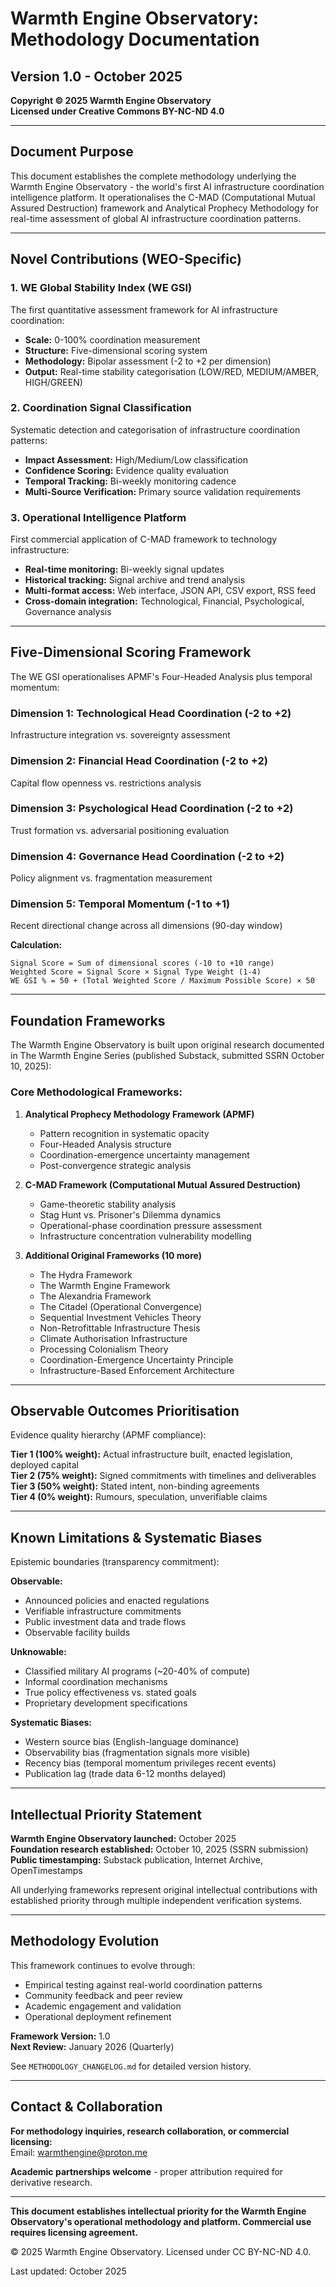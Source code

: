 # Warmth Engine Observatory: Methodology Documentation
## Version 1.0 - October 2025

**Copyright © 2025 Warmth Engine Observatory**  
**Licensed under Creative Commons BY-NC-ND 4.0**

---

## Document Purpose

This document establishes the complete methodology underlying the Warmth Engine Observatory - the world's first AI infrastructure coordination intelligence platform. It operationalises the C-MAD (Computational Mutual Assured Destruction) framework and Analytical Prophecy Methodology for real-time assessment of global AI infrastructure coordination patterns.

---

## Novel Contributions (WEO-Specific)

### 1. WE Global Stability Index (WE GSI)
The first quantitative assessment framework for AI infrastructure coordination:
- **Scale:** 0-100% coordination measurement
- **Structure:** Five-dimensional scoring system
- **Methodology:** Bipolar assessment (-2 to +2 per dimension)
- **Output:** Real-time stability categorisation (LOW/RED, MEDIUM/AMBER, HIGH/GREEN)

### 2. Coordination Signal Classification
Systematic detection and categorisation of infrastructure coordination patterns:
- **Impact Assessment:** High/Medium/Low classification
- **Confidence Scoring:** Evidence quality evaluation
- **Temporal Tracking:** Bi-weekly monitoring cadence
- **Multi-Source Verification:** Primary source validation requirements

### 3. Operational Intelligence Platform
First commercial application of C-MAD framework to technology infrastructure:
- **Real-time monitoring:** Bi-weekly signal updates
- **Historical tracking:** Signal archive and trend analysis
- **Multi-format access:** Web interface, JSON API, CSV export, RSS feed
- **Cross-domain integration:** Technological, Financial, Psychological, Governance analysis

---

## Five-Dimensional Scoring Framework

The WE GSI operationalises APMF's Four-Headed Analysis plus temporal momentum:

### Dimension 1: Technological Head Coordination (-2 to +2)
Infrastructure integration vs. sovereignty assessment

### Dimension 2: Financial Head Coordination (-2 to +2)
Capital flow openness vs. restrictions analysis

### Dimension 3: Psychological Head Coordination (-2 to +2)
Trust formation vs. adversarial positioning evaluation

### Dimension 4: Governance Head Coordination (-2 to +2)
Policy alignment vs. fragmentation measurement

### Dimension 5: Temporal Momentum (-1 to +1)
Recent directional change across all dimensions (90-day window)

**Calculation:**
```
Signal Score = Sum of dimensional scores (-10 to +10 range)
Weighted Score = Signal Score × Signal Type Weight (1-4)
WE GSI % = 50 + (Total Weighted Score / Maximum Possible Score) × 50
```

---

## Foundation Frameworks

The Warmth Engine Observatory is built upon original research documented in The Warmth Engine Series (published Substack, submitted SSRN October 10, 2025):

### Core Methodological Frameworks:
1. **Analytical Prophecy Methodology Framework (APMF)**
   - Pattern recognition in systematic opacity
   - Four-Headed Analysis structure
   - Coordination-emergence uncertainty management
   - Post-convergence strategic analysis

2. **C-MAD Framework (Computational Mutual Assured Destruction)**
   - Game-theoretic stability analysis
   - Stag Hunt vs. Prisoner's Dilemma dynamics
   - Operational-phase coordination pressure assessment
   - Infrastructure concentration vulnerability modelling

3. **Additional Original Frameworks (10 more)**
   - The Hydra Framework
   - The Warmth Engine Framework
   - The Alexandria Framework
   - The Citadel (Operational Convergence)
   - Sequential Investment Vehicles Theory
   - Non-Retrofittable Infrastructure Thesis
   - Climate Authorisation Infrastructure
   - Processing Colonialism Theory
   - Coordination-Emergence Uncertainty Principle
   - Infrastructure-Based Enforcement Architecture

---

## Observable Outcomes Prioritisation

Evidence quality hierarchy (APMF compliance):

**Tier 1 (100% weight):** Actual infrastructure built, enacted legislation, deployed capital  
**Tier 2 (75% weight):** Signed commitments with timelines and deliverables  
**Tier 3 (50% weight):** Stated intent, non-binding agreements  
**Tier 4 (0% weight):** Rumours, speculation, unverifiable claims  

---

## Known Limitations & Systematic Biases

Epistemic boundaries (transparency commitment):

**Observable:**
- Announced policies and enacted regulations
- Verifiable infrastructure commitments
- Public investment data and trade flows
- Observable facility builds

**Unknowable:**
- Classified military AI programs (~20-40% of compute)
- Informal coordination mechanisms
- True policy effectiveness vs. stated goals
- Proprietary development specifications

**Systematic Biases:**
- Western source bias (English-language dominance)
- Observability bias (fragmentation signals more visible)
- Recency bias (temporal momentum privileges recent events)
- Publication lag (trade data 6-12 months delayed)

---

## Intellectual Priority Statement

**Warmth Engine Observatory launched:** October 2025  
**Foundation research established:** October 10, 2025 (SSRN submission)  
**Public timestamping:** Substack publication, Internet Archive, OpenTimestamps  

All underlying frameworks represent original intellectual contributions with established priority through multiple independent verification systems.

---

## Methodology Evolution

This framework continues to evolve through:
- Empirical testing against real-world coordination patterns
- Community feedback and peer review
- Academic engagement and validation
- Operational deployment refinement

**Framework Version:** 1.0  
**Next Review:** January 2026 (Quarterly)  

See `METHODOLOGY_CHANGELOG.md` for detailed version history.

---

## Contact & Collaboration

**For methodology inquiries, research collaboration, or commercial licensing:**  
Email: warmthengine@proton.me

**Academic partnerships welcome** - proper attribution required for derivative research.

---

**This document establishes intellectual priority for the Warmth Engine Observatory's operational methodology and platform. Commercial use requires licensing agreement.**

© 2025 Warmth Engine Observatory. Licensed under CC BY-NC-ND 4.0.

Last updated: October 2025
